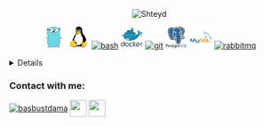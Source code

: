 <p align="center">
    <img align="center" src="https://github-profile-summary-cards.vercel.app/api/cards/profile-details?username=Shteyd&theme=transparent" alt="Shteyd" />
</p>

<p align="center">
    <a href="https://golang.org" target="_blank" rel="noreferrer"><img src="https://raw.githubusercontent.com/devicons/devicon/master/icons/go/go-original.svg" alt="go" width="40" height="40"/></a>
    <a href="https://www.linux.org/" target="_blank" rel="noreferrer"><img src="https://raw.githubusercontent.com/devicons/devicon/master/icons/linux/linux-original.svg" alt="linux" width="40" height="40"/></a>
    <a href="https://www.gnu.org/software/bash/" target="_blank" rel="noreferrer"><img src="https://www.vectorlogo.zone/logos/gnu_bash/gnu_bash-icon.svg" alt="bash" width="40" height="40"/></a>
    <a href="https://www.docker.com/" target="_blank" rel="noreferrer"><img src="https://raw.githubusercontent.com/devicons/devicon/master/icons/docker/docker-original-wordmark.svg" alt="docker" width="40" height="40"/></a>
    <a href="https://git-scm.com/" target="_blank" rel="noreferrer"><img src="https://www.vectorlogo.zone/logos/git-scm/git-scm-icon.svg" alt="git" width="40" height="40"/></a>
    <a href="https://www.postgresql.org" target="_blank" rel="noreferrer"><img src="https://raw.githubusercontent.com/devicons/devicon/master/icons/postgresql/postgresql-original-wordmark.svg" alt="postgresql" width="40" height="40"/></a>
    <a href="https://www.mysql.com/" target="_blank" rel="noreferrer"><img src="https://raw.githubusercontent.com/devicons/devicon/master/icons/mysql/mysql-original-wordmark.svg" alt="mysql" width="40" height="40"/></a>
    <a href="https://www.rabbitmq.com" target="_blank" rel="noreferrer"><img src="https://www.svgrepo.com/show/303576/rabbitmq-logo.svg" alt="rabbitmq" width="40" height="40"/></a>
</p>

<details>
    <p align="center">
        <a href="https://github.com/Shteyd">
            <img src="https://github-readme-streak-stats.herokuapp.com/?user=Shteyd&hide_border=true&card_width=338&theme=transparent" />
        </a>
        <a href="https://github.com/Shteyd">
            <img src="https://github-profile-summary-cards.vercel.app/api/cards/stats?username=Shteyd&theme=transparent" />
        </a>
        <a href="https://github.com/Shteyd">
            <img src="https://github-readme-stats.vercel.app/api/top-langs/?username=Shteyd&langs_count=10&exclude_repo=&hide=cmake,makefile,batchfile,css,html,swift,Objective-C,Kotlin&layout=default&card_width=699&hide_border=true&theme=transparent" />
        </a>
    </p>
</details>

<h3 align="left">Contact with me:</h3>
<p align="left">
  <a href="https://vk.me/Shteyd"><img align="center" src="https://github.com/rahuldkjain/github-profile-readme-generator/blob/master/src/images/icons/Social/vk.svg" alt="basbustdama" height="30" width="40" /></a>
  <a href="https://t.me/Shteyd"><img align="center" src="https://user-images.githubusercontent.com/49933115/139837223-bf23d3a9-4638-4e17-994a-ac8678d5f517.png" height="30" width="30"/></a>
  <a href="https://career.habr.com/Shteyd"><img align="center" src="https://www.citeck.ru/wp-content/uploads/2021/08/%D0%BB%D0%BE%D0%B3%D0%BE-%D1%85%D0%B0%D0%B1%D1%80.jpg" height="30" width="30"/></a>
</p>
